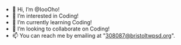 - 👋 Hi, I’m @IooOho!
- 👀 I’m interested in Coding!
- 🌱 I’m currently learning Coding!
- 💞️ I’m looking to collaborate on Coding!
- 📫 You can reach me by emailing at "308087@bristoltwpsd.org". 

<!---
IooOho/IooOho is a ✨ special ✨ repository because its `README.md` (this file) appears on your GitHub profile.
You can click the Preview link to take a look at your changes.
--->
